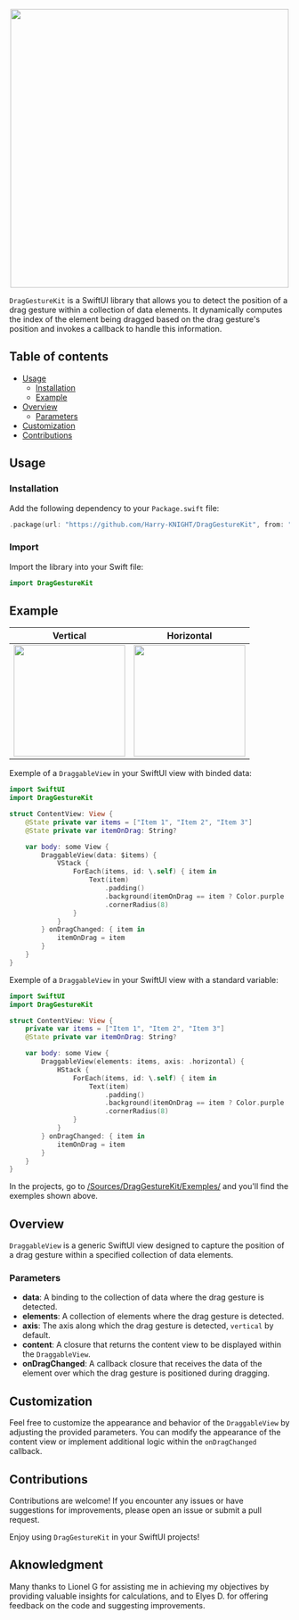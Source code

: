 <p align="center">
    <img src="https://github.com/Harry-KNIGHT/DragGestureKit/assets/63256761/83305589-66f2-478f-856d-b205a0177a66" width="500"/>
</p>

`DragGestureKit` is a SwiftUI library that allows you to detect the position of a drag gesture within a collection of data elements. It dynamically computes the index of the element being dragged based on the drag gesture's position and invokes a callback to handle this information.

## Table of contents

- [Usage](#usage)
  - [Installation](#installation)
  - [Example](#example)
- [Overview](#overview)
  - [Parameters](#parameters)
- [Customization](#customization)
- [Contributions](#contributions)

## Usage

### Installation

Add the following dependency to your `Package.swift` file:

```swift
.package(url: "https://github.com/Harry-KNIGHT/DragGestureKit", from: "1.0.0")
```

### Import

Import the library into your Swift file:

```swift
import DragGestureKit
```

## Example

| Vertical | Horizontal |
| --------| -----------|
|<img src="https://github.com/Harry-KNIGHT/DragGestureKit/assets/63256761/715aa8a8-73cf-48fa-86f0-b36ecd088b11" width="200"> | <img src="https://github.com/Harry-KNIGHT/DragGestureKit/assets/63256761/b7c2d3e9-dc63-432c-9436-407b161ae51c" width="200"> |


Exemple of a `DraggableView` in your SwiftUI view with binded data:

```swift
import SwiftUI
import DragGestureKit

struct ContentView: View {
    @State private var items = ["Item 1", "Item 2", "Item 3"]
    @State private var itemOnDrag: String?

    var body: some View {
        DraggableView(data: $items) {
            VStack {
                ForEach(items, id: \.self) { item in
                    Text(item)
                        .padding()
                        .background(itemOnDrag == item ? Color.purple : Color.gray)
                        .cornerRadius(8)
                }
            }
        } onDragChanged: { item in
            itemOnDrag = item
        }
    }
}
```

Exemple of a `DraggableView` in your SwiftUI view with a standard variable:

```swift
import SwiftUI
import DragGestureKit

struct ContentView: View {
    private var items = ["Item 1", "Item 2", "Item 3"]
    @State private var itemOnDrag: String?

    var body: some View {
        DraggableView(elements: items, axis: .horizontal) {
            HStack {
                ForEach(items, id: \.self) { item in
                    Text(item)
                        .padding()
                        .background(itemOnDrag == item ? Color.purple : Color.gray)
                        .cornerRadius(8)
                }
            }
        } onDragChanged: { item in
            itemOnDrag = item
        }
    }
}
```

In the projects, go to [/Sources/DragGestureKit/Exemples/](https://github.com/Harry-KNIGHT/DragGestureKit/tree/develop/Sources/DragGestureKit/Exemples) and you'll find the exemples shown above.

## Overview

`DraggableView` is a generic SwiftUI view designed to capture the position of a drag gesture within a specified collection of data elements.

### Parameters

- **data**: A binding to the collection of data where the drag gesture is detected.
- **elements**: A collection of elements where the drag gesture is detected.
- **axis**: The axis along which the drag gesture is detected, `vertical` by default.
- **content**: A closure that returns the content view to be displayed within the `DraggableView`.
- **onDragChanged**: A callback closure that receives the data of the element over which the drag gesture is positioned during dragging.

## Customization

Feel free to customize the appearance and behavior of the `DraggableView` by adjusting the provided parameters. You can modify the appearance of the content view or implement additional logic within the `onDragChanged` callback.

## Contributions

Contributions are welcome! If you encounter any issues or have suggestions for improvements, please open an issue or submit a pull request.

Enjoy using `DragGestureKit` in your SwiftUI projects!

## Aknowledgment

Many thanks to Lionel G for assisting me in achieving my objectives by providing valuable insights for calculations, and to Elyes D. for offering feedback on the code and suggesting improvements.
